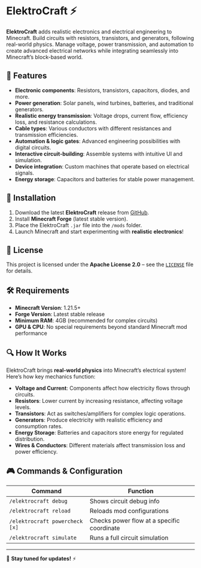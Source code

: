 # ElektroCraft ⚡  

**ElektroCraft** adds realistic electronics and electrical engineering to Minecraft. Build circuits with resistors, transistors, and generators, following real-world physics. Manage voltage, power transmission, and automation to create advanced electrical networks while integrating seamlessly into Minecraft’s block-based world.  

## 🚀 Features  
- **Electronic components**: Resistors, transistors, capacitors, diodes, and more.  
- **Power generation**: Solar panels, wind turbines, batteries, and traditional generators.  
- **Realistic energy transmission**: Voltage drops, current flow, efficiency loss, and resistance calculations.  
- **Cable types**: Various conductors with different resistances and transmission efficiencies.  
- **Automation & logic gates**: Advanced engineering possibilities with digital circuits.  
- **Interactive circuit-building**: Assemble systems with intuitive UI and simulation.  
- **Device integration**: Custom machines that operate based on electrical signals.  
- **Energy storage**: Capacitors and batteries for stable power management.  

## 🔧 Installation  
1. Download the latest **ElektroCraft** release from [GitHub](https://github.com/RGerva/ElektroCraft).  
2. Install **Minecraft Forge** (latest stable version).  
3. Place the ElektroCraft `.jar` file into the `/mods` folder.  
4. Launch Minecraft and start experimenting with **realistic electronics**!  

## 📜 License  
This project is licensed under the **Apache License 2.0** – see the [`LICENSE`](https://github.com/RGerva/ElektroCraft/blob/main/LICENSE) file for details.  

## 🛠 Requirements  
- **Minecraft Version**: 1.21.5+  
- **Forge Version**: Latest stable release  
- **Minimum RAM**: 4GB (recommended for complex circuits)  
- **GPU & CPU**: No special requirements beyond standard Minecraft mod performance  

## 🔍 How It Works  
ElektroCraft brings **real-world physics** into Minecraft’s electrical system! Here’s how key mechanics function:  
- **Voltage and Current**: Components affect how electricity flows through circuits.  
- **Resistors**: Lower current by increasing resistance, affecting voltage levels.  
- **Transistors**: Act as switches/amplifiers for complex logic operations.  
- **Generators**: Produce electricity with realistic efficiency and consumption rates.  
- **Energy Storage**: Batteries and capacitors store energy for regulated distribution.  
- **Wires & Conductors**: Different materials affect transmission loss and power efficiency.  

## 🎮 Commands & Configuration  
| Command | Function |  
|---------|----------|  
| `/elektrocraft debug` | Shows circuit debug info |  
| `/elektrocraft reload` | Reloads mod configurations |  
| `/elektrocraft powercheck [x]` | Checks power flow at a specific coordinate |  
| `/elektrocraft simulate` | Runs a full circuit simulation |  

---  

🚀 **Stay tuned for updates!** ⚡
